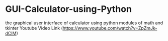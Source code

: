 # GUI-Calculator-using-Python
the graphical user interface of calculator using python modules of math and tkinter
Youtube Video Link (https://www.youtube.com/watch?v=ZpZmJk-dCIM)
